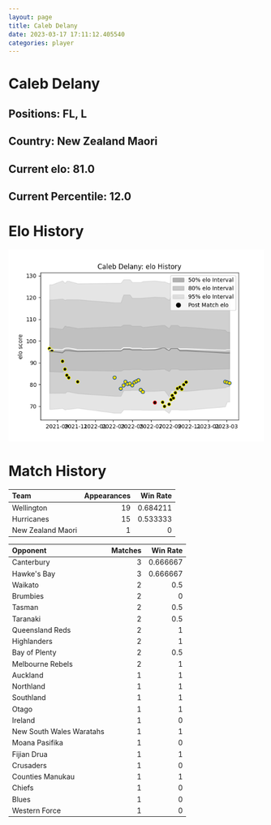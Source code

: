 ```yaml
---  
layout: page  
title: Caleb Delany  
date: 2023-03-17 17:11:12.405540  
categories: player  
---
```

# Caleb Delany

## Positions: FL, L

## Country: New Zealand Maori

## Current elo: 81.0

## Current Percentile: 12.0

# Elo History


![elo history](history_CalebDelany.png)
# Match History


| Team              |   Appearances |   Win Rate |
|:------------------|--------------:|-----------:|
| Wellington        |            19 |   0.684211 |
| Hurricanes        |            15 |   0.533333 |
| New Zealand Maori |             1 |   0        |

| Opponent                 |   Matches |   Win Rate |
|:-------------------------|----------:|-----------:|
| Canterbury               |         3 |   0.666667 |
| Hawke's Bay              |         3 |   0.666667 |
| Waikato                  |         2 |   0.5      |
| Brumbies                 |         2 |   0        |
| Tasman                   |         2 |   0.5      |
| Taranaki                 |         2 |   0.5      |
| Queensland Reds          |         2 |   1        |
| Highlanders              |         2 |   1        |
| Bay of Plenty            |         2 |   0.5      |
| Melbourne Rebels         |         2 |   1        |
| Auckland                 |         1 |   1        |
| Northland                |         1 |   1        |
| Southland                |         1 |   1        |
| Otago                    |         1 |   1        |
| Ireland                  |         1 |   0        |
| New South Wales Waratahs |         1 |   1        |
| Moana Pasifika           |         1 |   0        |
| Fijian Drua              |         1 |   1        |
| Crusaders                |         1 |   0        |
| Counties Manukau         |         1 |   1        |
| Chiefs                   |         1 |   0        |
| Blues                    |         1 |   0        |
| Western Force            |         1 |   0        |